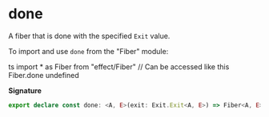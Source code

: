 # done

A fiber that is done with the specified `Exit` value.

To import and use `done` from the "Fiber" module:

ts
import \* as Fiber from "effect/Fiber"
// Can be accessed like this
Fiber.done
undefined

**Signature**

```ts
export declare const done: <A, E>(exit: Exit.Exit<A, E>) => Fiber<A, E>
```
